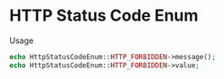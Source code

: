 # HTTP Status Code Enum

Usage
```php
echo HttpStatusCodeEnum::HTTP_FORBIDDEN->message();
echo HttpStatusCodeEnum::HTTP_FORBIDDEN->value;
```
